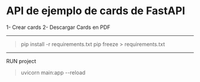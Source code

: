 # API de ejemplo de cards de FastAPI

1- Crear cards
2- Descargar Cards en PDF


-------
> pip install -r requirements.txt
> pip freeze > requirements.txt

------
RUN project

> uvicorn main:app --reload